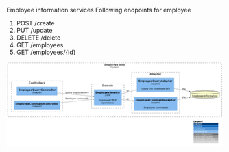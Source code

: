 Employee information services
 Following endpoints for employee
1) POST /create
2) PUT /update
3) DELETE /delete
4) GET /employees
5) GET /employees/{id}

![](C4-Digram/Employee-info.png)